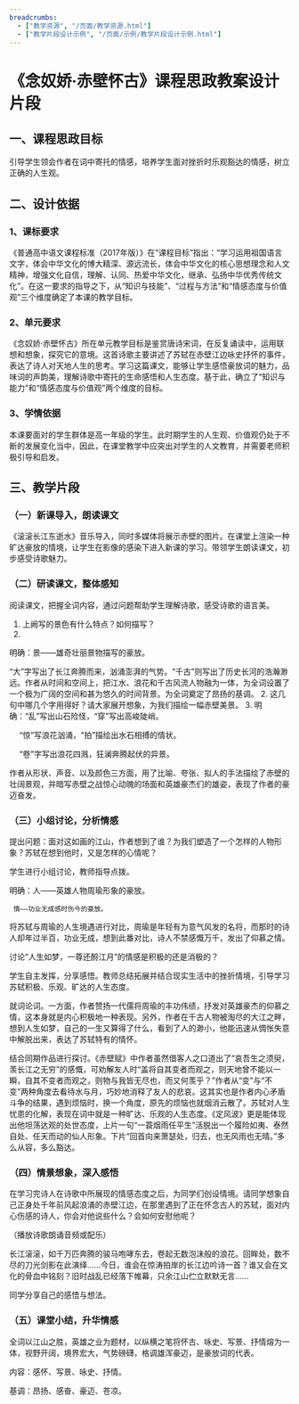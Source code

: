 ```yaml
---
breadcrumbs:
  - ["教学资源", "/页面/教学资源.html"]
  - ["教学片段设计示例", "/页面/示例/教学片段设计示例.html"]
---
```


# 《念奴娇·赤壁怀古》课程思政教案设计片段

## 一、课程思政目标

引导学生领会作者在词中寄托的情感，培养学生面对挫折时乐观豁达的情感，树立正确的人生观。

## 二、设计依据

### 1、课标要求

《普通高中语文课程标准（2017年版）》在“课程目标”指出：“学习运用祖国语言文字，体会中华文化的博大精深、源远流长，体会中华文化的核心思想理念和人文精神，增强文化自信，理解、认同、热爱中华文化，继承、弘扬中华优秀传统文化”。在这一要求的指导之下，从“知识与技能”、“过程与方法”和“情感态度与价值观”三个维度确定了本课的教学目标。

### 2、单元要求

《念奴娇·赤壁怀古》所在单元教学目标是鉴赏唐诗宋词，在反复诵读中，运用联想和想象，探究它的意境。这首诗歌主要讲述了苏轼在赤壁江边咏史抒怀的事件，表达了诗人对天地人生的思考。学习这篇课文，能够让学生感悟豪放词的魅力，品味词的声韵美，理解诗歌中寄托的生命感悟和人生态度。基于此，确立了“知识与能力”和“情感态度与价值观”两个维度的目标。

### 3、学情依据

本课要面对的学生群体是高一年级的学生。此时期学生的人生观、价值观仍处于不断的发展变化当中，因此，在课堂教学中应突出对学生的人文教育，并需要老师积极引导和启发。

## 三、教学片段

### （一）新课导入，朗读课文

《滚滚长江东逝水》音乐导入，同时多媒体将展示赤壁的图片。在课堂上渲染一种旷达豪放的情境，让学生在影像的感染下进入新课的学习。带领学生朗读课文，初步感受诗歌魅力。

### （二）研读课文，整体感知

阅读课文，把握全词内容，通过问题帮助学生理解诗歌，感受诗歌的语言美。
1. 上阙写的景色有什么特点？如何描写？
2. 
明确：景——雄奇壮丽景物描写的豪放。

“大”字写出了长江奔腾而来，汹涌澎湃的气势。“千古”则写出了历史长河的浩瀚渺远。作者从时间和空间上，把江水、浪花和千古风流人物融为一体，为全词设置了一个极为广阔的空间和甚为悠久的时间背景。为全词奠定了昂扬的基调。
2. 这几句中哪几个字用得好？请大家展开想象，为我们描绘一幅赤壁美景。
3. 
明确：“乱”写出山石险怪，“穿”写出高峻陡峭。

　    “惊”写浪花汹涌，“拍”描绘出水石相搏的情状。
     
　    “卷”字写出浪花四溅，狂澜奔腾起伏的异景。
     
作者从形状、声音、以及颜色三方面，用了比喻、夸张、拟人的手法描绘了赤壁的壮阔景观，并暗写赤壁之战惊心动魄的场面和英雄豪杰们的雄姿，表现了作者的豪迈奋发。

### （三）小组讨论，分析情感

提出问题：面对这如画的江山，作者想到了谁？为我们塑造了一个怎样的人物形象？苏轼在想到他时，又是怎样的心情呢？

学生进行小组讨论，教师指导点拨。

明确：人——英雄人物周瑜形象的豪放。

     情——功业无成感时伤今的豪放。
     
将苏轼与周瑜的人生境遇进行对比，周瑜是年轻有为意气风发的名将，而那时的诗人却年过半百，功业无成，想到此番对比，诗人不禁感慨万千，发出了仰慕之情。

讨论“人生如梦，一尊还酹江月”的情感是积极的还是消极的？

学生自主发挥，分享感悟。教师总结拓展并结合现实生活中的挫折情境，引导学习苏轼积极、乐观、旷达的人生态度。

就词论词。一方面，作者赞扬一代儒将周瑜的丰功伟绩，抒发对英雄豪杰的仰慕之情，这本身就是内心积极地一种表现。另外，作者在千古人物被淘尽的大江之畔，想到人生如梦，自己的一生又算得了什么，看到了人的渺小，他能迅速从惆怅失意中解脱出来，表达了苏轼特有的情怀。

结合同期作品进行探讨。《赤壁赋》中作者虽然借客人之口道出了“哀吾生之须臾，羡长江之无穷”的感慨，可劝解友人时“盖将自其变者而观之，则天地曾不能以一瞬，自其不变者而观之，则物与我皆无尽也，而又何羡乎？”作者从“变”与“不变”两种角度去看待水与月，巧妙地消释了友人的悲哀。这其实也是作者内心矛盾斗争的结果，遇到烦恼时，换一个角度，原先的烦恼也就烟消云散了。苏轼对人生忧患的化解，表现在词中就是一种旷达、乐观的人生态度。《定风波》更是能体现出他坦荡达观的处世态度，上片一句“一蓑烟雨任平生”活脱出一个履险如夷、泰然自处、任天而动的仙人形象。下片“回首向来萧瑟处，归去，也无风雨也无晴。”多么从容，多么豁达。

### （四）情景想象，深入感悟

在学习完诗人在诗歌中所展现的情感态度之后，为同学们创设情境。请同学想象自己正身处千年前风起浪涌的赤壁江边，在那里遇到了正在怀念古人的苏轼，面对内心伤感的诗人，你会对他说些什么？会如何安慰他呢？

（播放诗歌朗诵音频或配乐）

长江滚滚，如千万匹奔腾的骏马咆哮东去，卷起无数泡沫般的浪花。回眸处，数不尽的刀光剑影在此演绎……今日，谁会在惊涛拍岸的长江边吟诗一首？谁又会在文化的骨血中铭刻？旧时战乱已经落下帷幕，只余江山伫立默默无言……

同学分享自己的感悟与想法。

### （五）课堂小结，升华情感

全词以江山之胜，英雄之业为题材，以纵横之笔将怀古、咏史、写景、抒情熔为一体，视野开阔，境界宏大，气势磅礴，格调雄浑豪迈，是豪放词的代表。

内容：感怀、写景、咏史、抒情。

基调：昂扬、感奋、豪迈、苍凉。


